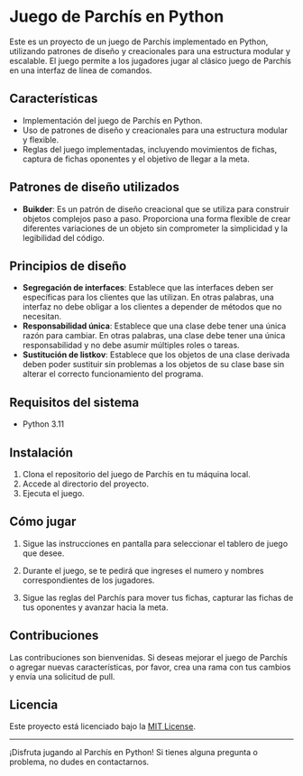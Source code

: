 # Juego de Parchís en Python

Este es un proyecto de un juego de Parchís implementado en Python, utilizando patrones de diseño y creacionales para una estructura modular y escalable. El juego permite a los jugadores jugar al clásico juego de Parchís en una interfaz de línea de comandos.

## Características

- Implementación del juego de Parchís en Python.
- Uso de patrones de diseño y creacionales para una estructura modular y flexible.
- Reglas del juego implementadas, incluyendo movimientos de fichas, captura de fichas oponentes y el objetivo de llegar a la meta.

## Patrones de diseño utilizados

- **Buikder**: Es un patrón de diseño creacional que se utiliza para construir objetos complejos paso a paso. Proporciona una forma flexible de crear diferentes variaciones de un objeto sin comprometer la simplicidad y la legibilidad del código.
## Principios de diseño
- **Segregación de interfaces**: Establece que las interfaces deben ser específicas para los clientes que las utilizan. En otras palabras, una interfaz no debe obligar a los clientes a depender de métodos que no necesitan.
- **Responsabilidad única**: Establece que una clase debe tener una única razón para cambiar. En otras palabras, una clase debe tener una única responsabilidad y no debe asumir múltiples roles o tareas.
- **Sustitución de listkov**: Establece que los objetos de una clase derivada deben poder sustituir sin problemas a los objetos de su clase base sin alterar el correcto funcionamiento del programa.
  
## Requisitos del sistema

- Python 3.11

## Instalación

1. Clona el repositorio del juego de Parchís en tu máquina local.
2. Accede al directorio del proyecto.
3. Ejecuta el juego.

## Cómo jugar

1. Sigue las instrucciones en pantalla para seleccionar el tablero de juego que desee.

2. Durante el juego, se te pedirá que ingreses el numero y nombres correspondientes de los jugadores.

3. Sigue las reglas del Parchís para mover tus fichas, capturar las fichas de tus oponentes y avanzar hacia la meta.

## Contribuciones

Las contribuciones son bienvenidas. Si deseas mejorar el juego de Parchís o agregar nuevas características, por favor, crea una rama con tus cambios y envía una solicitud de pull.

## Licencia

Este proyecto está licenciado bajo la [MIT License](LICENSE).

---

¡Disfruta jugando al Parchís en Python! Si tienes alguna pregunta o problema, no dudes en contactarnos.
